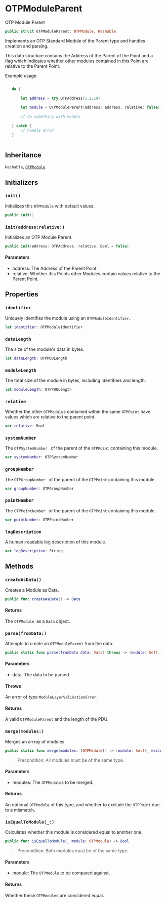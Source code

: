 # OTPModuleParent

OTP Module Parent

``` swift
public struct OTPModuleParent: OTPModule, Hashable
```

Implements an OTP Standard Module of the Parent type and handles creation and parsing.

This data structure contains the Address of the Parent of the Point and a flag which indicates whether other modules contained in this Point are relative to the Parent Point.

Example usage:

``` swift

   do {
       
       let address = try OTPAddress(1,2,10)
 
       let module = OTPModuleParent(address: address, relative: false)
 
       // do something with module
 
   } catch {
       // handle error
   }
 
```

## Inheritance

`Hashable`, [`OTPModule`](OTPModule)

## Initializers

### `init()`

Initializes this `OTPModule` with default values.

``` swift
public init()
```

### `init(address:relative:)`

Initializes an OTP Module Parent.

``` swift
public init(address: OTPAddress, relative: Bool = false)
```

#### Parameters

  - address: The Address of the Parent Point.
  - relative: Whether this Points other Modules contain values relative to the Parent Point.

## Properties

### `identifier`

Uniquely identifies the module using an `OTPModuleIdentifier`.

``` swift
let identifier: OTPModuleIdentifier
```

### `dataLength`

The size of the module's data in bytes.

``` swift
let dataLength: OTPPDULength
```

### `moduleLength`

The total size of the module in bytes, including identifiers and length.

``` swift
let moduleLength: OTPPDULength
```

### `relative`

Whether the other `OTPModule`s contained within the same `OTPPoint` have values which are relative to the parent point.

``` swift
var relative: Bool
```

### `systemNumber`

The `OTPSystemNumber ` of the parent of the `OTPPoint` containing this module.

``` swift
var systemNumber: OTPSystemNumber
```

### `groupNumber`

The `OTPGroupNumber ` of the parent of the `OTPPoint` containing this module.

``` swift
var groupNumber: OTPGroupNumber
```

### `pointNumber`

The `OTPPointNumber ` of the parent of the `OTPPoint` containing this module.

``` swift
var pointNumber: OTPPointNumber
```

### `logDescription`

A human-readable log description of this module.

``` swift
var logDescription: String
```

## Methods

### `createAsData()`

Creates a Module as Data.

``` swift
public func createAsData() -> Data
```

#### Returns

The `OTPModule `as a `Data` object.

### `parse(fromData:)`

Attempts to create an `OTPModuleParent` from the data.

``` swift
public static func parse(fromData data: Data) throws -> (module: Self, length: OTPPDULength)
```

#### Parameters

  - data: The data to be parsed.

#### Throws

An error of type `ModuleLayerValidationError`.

#### Returns

A valid `OTPModuleParent` and the length of the PDU.

### `merge(modules:)`

Merges an arrray of modules.

``` swift
public static func merge(modules: [OTPModule]) -> (module: Self?, excludePoint: Bool)
```

> Precondition: All modules must be of the same type.

#### Parameters

  - modules: The `OTPModule`s to be merged.

#### Returns

An optional `OTPModule` of this type, and whether to exclude the `OTPPoint` due to a mismatch.

### `isEqualToModule(_:)`

Calculates whether this module is considered equal to another one.

``` swift
public func isEqualToModule(_ module: OTPModule) -> Bool
```

> Precondition: Both modules must be of the same type.

#### Parameters

  - module: The `OTPModule` to be compared against.

#### Returns

Whether these `OTPModule`s are considered equal.
